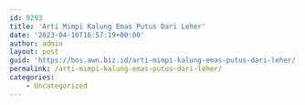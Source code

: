 ```yaml
---
id: 9293
title: 'Arti Mimpi Kalung Emas Putus Dari Leher'
date: '2023-04-10T16:57:19+00:00'
author: admin
layout: post
guid: 'https://bos.awn.biz.id/arti-mimpi-kalung-emas-putus-dari-leher/'
permalink: /arti-mimpi-kalung-emas-putus-dari-leher/
categories:
    - Uncategorized
---
```


